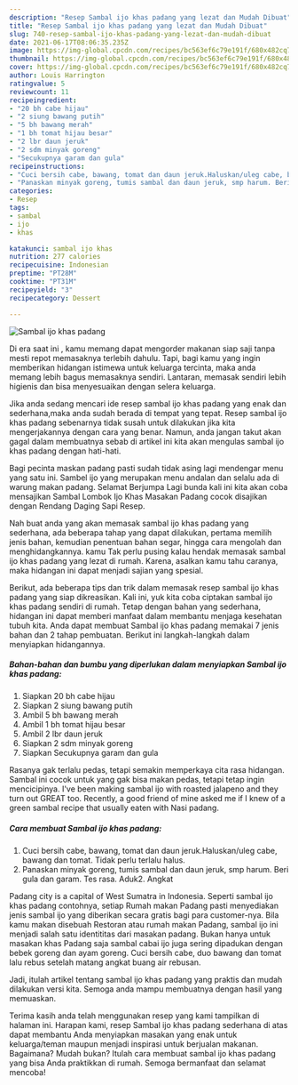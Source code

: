 ```yaml
---
description: "Resep Sambal ijo khas padang yang lezat dan Mudah Dibuat"
title: "Resep Sambal ijo khas padang yang lezat dan Mudah Dibuat"
slug: 740-resep-sambal-ijo-khas-padang-yang-lezat-dan-mudah-dibuat
date: 2021-06-17T08:06:35.235Z
image: https://img-global.cpcdn.com/recipes/bc563ef6c79e191f/680x482cq70/sambal-ijo-khas-padang-foto-resep-utama.jpg
thumbnail: https://img-global.cpcdn.com/recipes/bc563ef6c79e191f/680x482cq70/sambal-ijo-khas-padang-foto-resep-utama.jpg
cover: https://img-global.cpcdn.com/recipes/bc563ef6c79e191f/680x482cq70/sambal-ijo-khas-padang-foto-resep-utama.jpg
author: Louis Harrington
ratingvalue: 5
reviewcount: 11
recipeingredient:
- "20 bh cabe hijau"
- "2 siung bawang putih"
- "5 bh bawang merah"
- "1 bh tomat hijau besar"
- "2 lbr daun jeruk"
- "2 sdm minyak goreng"
- "Secukupnya garam dan gula"
recipeinstructions:
- "Cuci bersih cabe, bawang, tomat dan daun jeruk.Haluskan/uleg cabe, bawang dan tomat. Tidak perlu terlalu halus."
- "Panaskan minyak goreng, tumis sambal dan daun jeruk, smp harum. Beri gula dan garam. Tes rasa. Aduk2. Angkat"
categories:
- Resep
tags:
- sambal
- ijo
- khas

katakunci: sambal ijo khas 
nutrition: 277 calories
recipecuisine: Indonesian
preptime: "PT28M"
cooktime: "PT31M"
recipeyield: "3"
recipecategory: Dessert

---
```



![Sambal ijo khas padang](https://img-global.cpcdn.com/recipes/bc563ef6c79e191f/680x482cq70/sambal-ijo-khas-padang-foto-resep-utama.jpg)

Di era  saat ini , kamu memang dapat mengorder makanan siap saji tanpa mesti repot memasaknya terlebih dahulu. Tapi, bagi kamu yang ingin memberikan hidangan istimewa untuk keluarga tercinta, maka anda memang lebih bagus memasaknya sendiri. Lantaran, memasak sendiri lebih higienis dan bisa menyesuaikan dengan selera keluarga.

Jika anda sedang mencari ide resep sambal ijo khas padang yang enak dan sederhana,maka anda sudah berada di tempat yang tepat. Resep sambal ijo khas padang  sebenarnya tidak susah untuk dilakukan jika kita mengerjakannya dengan cara yang benar. Namun, anda jangan takut akan gagal dalam membuatnya 
sebab di artikel ini kita akan mengulas sambal ijo khas padang dengan hati-hati.  

Bagi pecinta maskan padang pasti sudah tidak asing lagi mendengar menu yang satu ini. Sambel ijo yang merupakan menu andalan dan selalu ada di warung makan padang. Selamat Berjumpa Lagi bunda kali ini kita akan coba mensajikan Sambal Lombok Ijo Khas Masakan Padang cocok disajikan dengan Rendang Daging Sapi Resep.

Nah buat anda yang akan memasak sambal ijo khas padang yang sederhana, ada beberapa tahap yang dapat dilakukan, pertama memilih jenis bahan, kemudian penentuan bahan segar, hingga cara mengolah dan menghidangkannya. kamu Tak perlu pusing kalau hendak memasak sambal ijo khas padang yang lezat di rumah. Karena, asalkan kamu  tahu caranya, maka hidangan ini dapat menjadi sajian yang spesial.

Berikut, ada beberapa tips dan trik dalam memasak resep sambal ijo khas padang yang siap dikreasikan. Kali ini, yuk kita coba ciptakan sambal ijo khas padang sendiri di rumah. Tetap dengan bahan yang sederhana, hidangan ini dapat memberi manfaat dalam membantu menjaga kesehatan tubuh kita. Anda dapat membuat Sambal ijo khas padang memakai 7 jenis bahan dan 2 tahap pembuatan. Berikut ini langkah-langkah dalam menyiapkan hidangannya.

<!--inarticleads1-->

##### Bahan-bahan dan bumbu yang diperlukan dalam menyiapkan Sambal ijo khas padang:

1. Siapkan 20 bh cabe hijau
1. Siapkan 2 siung bawang putih
1. Ambil 5 bh bawang merah
1. Ambil 1 bh tomat hijau besar
1. Ambil 2 lbr daun jeruk
1. Siapkan 2 sdm minyak goreng
1. Siapkan Secukupnya garam dan gula


Rasanya gak terlalu pedas, tetapi semakin memperkaya cita rasa hidangan. Sambal ini cocok untuk yang gak bisa makan pedas, tetapi tetap ingin mencicipinya. I&#39;ve been making sambal ijo with roasted jalapeno and they turn out GREAT too. Recently, a good friend of mine asked me if I knew of a green sambal recipe that usually eaten with Nasi padang. 

<!--inarticleads2-->

##### Cara membuat Sambal ijo khas padang:

1. Cuci bersih cabe, bawang, tomat dan daun jeruk.Haluskan/uleg cabe, bawang dan tomat. Tidak perlu terlalu halus.
1. Panaskan minyak goreng, tumis sambal dan daun jeruk, smp harum. Beri gula dan garam. Tes rasa. Aduk2. Angkat


Padang city is a capital of West Sumatra in Indonesia. Seperti sambal ijo khas padang contohnya, setiap Rumah makan Padang pasti menyediakan jenis sambal ijo yang diberikan secara gratis bagi para customer-nya. Bila kamu makan disebuah Restoran atau rumah makan Padang, sambal ijo ini menjadi salah satu identititas dari masakan padang. Bukan hanya untuk masakan khas Padang saja sambal cabai ijo juga sering dipadukan dengan bebek goreng dan ayam goreng. Cuci bersih cabe, duo bawang dan tomat lalu rebus setelah matang angkat buang air rebusan. 

Jadi, itulah artikel tentang  sambal ijo khas padang  yang praktis dan mudah dilakukan versi kita. Semoga anda mampu membuatnya dengan hasil yang memuaskan. 

Terima kasih anda telah menggunakan resep yang kami tampilkan di halaman ini. Harapan kami, resep  Sambal ijo khas padang sederhana di atas dapat membantu Anda menyiapkan masakan yang enak untuk keluarga/teman maupun menjadi inspirasi untuk berjualan makanan. Bagaimana? Mudah bukan? Itulah cara membuat sambal ijo khas padang yang bisa Anda praktikkan di rumah. Semoga bermanfaat dan selamat mencoba!

